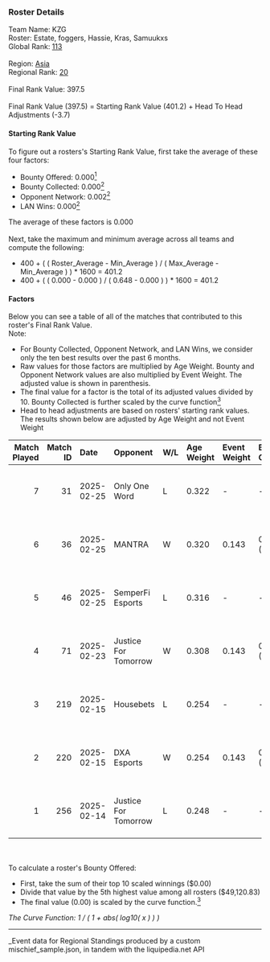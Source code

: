 ### Roster Details<br />
Team Name: KZG<br />
Roster: Estate, foggers, Hassie, Kras, Samuukxs<br />
Global Rank: [113](../../standings_global_2025_07_07.md)<br />
<br />
Region: [Asia]( ../../standings_asia_2025_07_07.md)<br />
Regional Rank: [20]( ../../standings_asia_2025_07_07.md)<br />
<br />
Final Rank Value:  397.5<br />
<br />
Final Rank Value (397.5) = Starting Rank Value (401.2) + Head To Head Adjustments (-3.7)<br />

#### Starting Rank Value<br />
To figure out a rosters's Starting Rank Value, first take the average of these four factors:<br />
- Bounty Offered: 0.000[<sup>1</sup>](#table2)
- Bounty Collected: 0.000[<sup>2</sup>](#table1)
- Opponent Network: 0.002[<sup>2</sup>](#table1)
- LAN Wins: 0.000[<sup>2</sup>](#table1)

The average of these factors is 0.000<br />
<br />
Next, take the maximum and minimum average across all teams and compute the following:<br />
- 400 + ( ( Roster_Average - Min_Average ) / ( Max_Average - Min_Average ) ) * 1600 = 401.2
- 400 + ( ( 0.000 - 0.000 ) / ( 0.648 - 0.000 ) ) * 1600 = 401.2


#### Factors<br />
Below you can see a table of all of the matches that contributed to this roster's Final Rank Value.<br />
Note:<br />

- For Bounty Collected, Opponent Network, and LAN Wins, we consider only the ten best results over the past 6 months.
- Raw values for those factors are multiplied by Age Weight. Bounty and Opponent Network values are also multiplied by Event Weight. The adjusted value is shown in parenthesis.
- The final value for a factor is the total of its adjusted values divided by 10. Bounty Collected is further scaled by the curve function[<sup>3</sup>](#curveFunction)
- Head to head adjustments are based on rosters' starting rank values. The results shown below are adjusted by Age Weight and not Event Weight
<span id="table1"></span><br />


| Match Played | Match ID | Date       | Opponent             | W/L | Age Weight | Event Weight | Bounty Collected | Opponent Network | LAN Wins  | H2H Adj. | Roster                                  |
| -: | -: | :- | :- | :- | :- | :- | :- | :- | :- | -: | :- |
|            7 |       31 | 2025-02-25 | Only One Word        | L   | 0.322      | -            | -                | -                | -         |    -5.02 | Estate, foggers, Hassie, Kras, Samuukxs |
|            6 |       36 | 2025-02-25 | MANTRA               | W   | 0.320      | 0.143        | 0.000 (0.000)    | 0.224 (0.010)    | 0 (0.000) |     5.01 | Estate, foggers, Hassie, Kras, Samuukxs |
|            5 |       46 | 2025-02-25 | SemperFi Esports     | L   | 0.316      | -            | -                | -                | -         |    -4.73 | Estate, foggers, Hassie, Kras, Samuukxs |
|            4 |       71 | 2025-02-23 | Justice For Tomorrow | W   | 0.308      | 0.143        | 0.000 (0.000)    | 0.198 (0.009)    | 0 (0.000) |     4.95 | Estate, foggers, Hassie, Kras, Samuukxs |
|            3 |      219 | 2025-02-15 | Housebets            | L   | 0.254      | -            | -                | -                | -         |    -4.03 | Estate, foggers, Hassie, Kras, Samuukxs |
|            2 |      220 | 2025-02-15 | DXA Esports          | W   | 0.254      | 0.143        | 0.000 (0.000)    | 0.000 (0.000)    | 0 (0.000) |     4.03 | Estate, foggers, Hassie, Kras, Samuukxs |
|            1 |      256 | 2025-02-14 | Justice For Tomorrow | L   | 0.248      | -            | -                | -                | -         |    -3.89 | Estate, foggers, Hassie, Kras, Samuukxs |

<br />
<span id="table2"></span><br />
To calculate a roster's Bounty Offered:<br />

- First, take the sum of their top 10 scaled winnings ($0.00)
- Divide that value by the 5th highest value among all rosters ($49,120.83)
- The final value (0.00) is scaled by the curve function.[<sup>3</sup>](#curveFunction)

<span id="curveFunction"></span>_The Curve Function: 1 / ( 1 + abs( log10( x ) ) )_<br />

---
_Event data for Regional Standings produced by a custom mischief_sample.json, in tandem with the liquipedia.net API<br />
